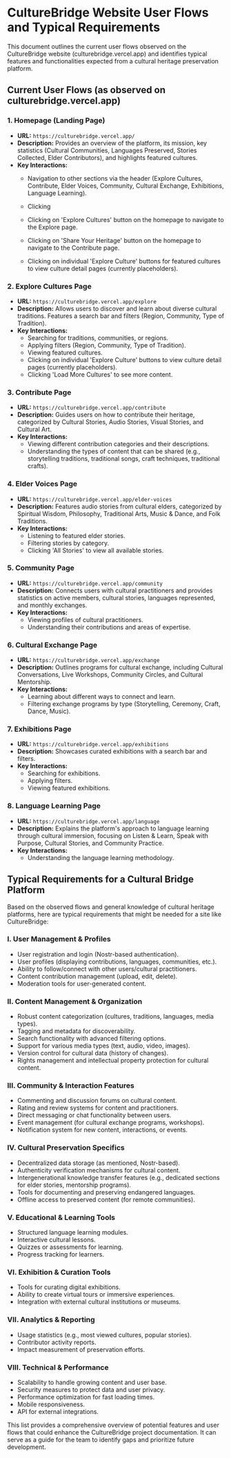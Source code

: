 # CultureBridge Website User Flows and Typical Requirements

This document outlines the current user flows observed on the CultureBridge website (culturebridge.vercel.app) and identifies typical features and functionalities expected from a cultural heritage preservation platform.

## Current User Flows (as observed on culturebridge.vercel.app)

### 1. Homepage (Landing Page)
- **URL:** `https://culturebridge.vercel.app/`
- **Description:** Provides an overview of the platform, its mission, key statistics (Cultural Communities, Languages Preserved, Stories Collected, Elder Contributors), and highlights featured cultures.
- **Key Interactions:**
    - Navigation to other sections via the header (Explore Cultures, Contribute, Elder Voices, Community, Cultural Exchange, Exhibitions, Language Learning).
    - Clicking 


    - Clicking on 'Explore Cultures' button on the homepage to navigate to the Explore page.
    - Clicking on 'Share Your Heritage' button on the homepage to navigate to the Contribute page.
    - Clicking on individual 'Explore Culture' buttons for featured cultures to view culture detail pages (currently placeholders).

### 2. Explore Cultures Page
- **URL:** `https://culturebridge.vercel.app/explore`
- **Description:** Allows users to discover and learn about diverse cultural traditions. Features a search bar and filters (Region, Community, Type of Tradition).
- **Key Interactions:**
    - Searching for traditions, communities, or regions.
    - Applying filters (Region, Community, Type of Tradition).
    - Viewing featured cultures.
    - Clicking on individual 'Explore Culture' buttons to view culture detail pages (currently placeholders).
    - Clicking 'Load More Cultures' to see more content.

### 3. Contribute Page
- **URL:** `https://culturebridge.vercel.app/contribute`
- **Description:** Guides users on how to contribute their heritage, categorized by Cultural Stories, Audio Stories, Visual Stories, and Cultural Art.
- **Key Interactions:**
    - Viewing different contribution categories and their descriptions.
    - Understanding the types of content that can be shared (e.g., storytelling traditions, traditional songs, craft techniques, traditional crafts).

### 4. Elder Voices Page
- **URL:** `https://culturebridge.vercel.app/elder-voices`
- **Description:** Features audio stories from cultural elders, categorized by Spiritual Wisdom, Philosophy, Traditional Arts, Music & Dance, and Folk Traditions.
- **Key Interactions:**
    - Listening to featured elder stories.
    - Filtering stories by category.
    - Clicking 'All Stories' to view all available stories.

### 5. Community Page
- **URL:** `https://culturebridge.vercel.app/community`
- **Description:** Connects users with cultural practitioners and provides statistics on active members, cultural stories, languages represented, and monthly exchanges.
- **Key Interactions:**
    - Viewing profiles of cultural practitioners.
    - Understanding their contributions and areas of expertise.

### 6. Cultural Exchange Page
- **URL:** `https://culturebridge.vercel.app/exchange`
- **Description:** Outlines programs for cultural exchange, including Cultural Conversations, Live Workshops, Community Circles, and Cultural Mentorship.
- **Key Interactions:**
    - Learning about different ways to connect and learn.
    - Filtering exchange programs by type (Storytelling, Ceremony, Craft, Dance, Music).

### 7. Exhibitions Page
- **URL:** `https://culturebridge.vercel.app/exhibitions`
- **Description:** Showcases curated exhibitions with a search bar and filters.
- **Key Interactions:**
    - Searching for exhibitions.
    - Applying filters.
    - Viewing featured exhibitions.

### 8. Language Learning Page
- **URL:** `https://culturebridge.vercel.app/language`
- **Description:** Explains the platform's approach to language learning through cultural immersion, focusing on Listen & Learn, Speak with Purpose, Cultural Stories, and Community Practice.
- **Key Interactions:**
    - Understanding the language learning methodology.

## Typical Requirements for a Cultural Bridge Platform

Based on the observed flows and general knowledge of cultural heritage platforms, here are typical requirements that might be needed for a site like CultureBridge:

### I. User Management & Profiles
- User registration and login (Nostr-based authentication).
- User profiles (displaying contributions, languages, communities, etc.).
- Ability to follow/connect with other users/cultural practitioners.
- Content contribution management (upload, edit, delete).
- Moderation tools for user-generated content.

### II. Content Management & Organization
- Robust content categorization (cultures, traditions, languages, media types).
- Tagging and metadata for discoverability.
- Search functionality with advanced filtering options.
- Support for various media types (text, audio, video, images).
- Version control for cultural data (history of changes).
- Rights management and intellectual property protection for cultural content.

### III. Community & Interaction Features
- Commenting and discussion forums on cultural content.
- Rating and review systems for content and practitioners.
- Direct messaging or chat functionality between users.
- Event management (for cultural exchange programs, workshops).
- Notification system for new content, interactions, or events.

### IV. Cultural Preservation Specifics
- Decentralized data storage (as mentioned, Nostr-based).
- Authenticity verification mechanisms for cultural content.
- Intergenerational knowledge transfer features (e.g., dedicated sections for elder stories, mentorship programs).
- Tools for documenting and preserving endangered languages.
- Offline access to preserved content (for remote communities).

### V. Educational & Learning Tools
- Structured language learning modules.
- Interactive cultural lessons.
- Quizzes or assessments for learning.
- Progress tracking for learners.

### VI. Exhibition & Curation Tools
- Tools for curating digital exhibitions.
- Ability to create virtual tours or immersive experiences.
- Integration with external cultural institutions or museums.

### VII. Analytics & Reporting
- Usage statistics (e.g., most viewed cultures, popular stories).
- Contributor activity reports.
- Impact measurement of preservation efforts.

### VIII. Technical & Performance
- Scalability to handle growing content and user base.
- Security measures to protect data and user privacy.
- Performance optimization for fast loading times.
- Mobile responsiveness.
- API for external integrations.

This list provides a comprehensive overview of potential features and user flows that could enhance the CultureBridge project documentation. It can serve as a guide for the team to identify gaps and prioritize future development.

